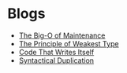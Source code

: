 # Blogs

- [The Big-O of Maintenance](the-big-o-of-maintenance.html)
- [The Principle of Weakest Type](the-principle-of-weakest-type.html)
- [Code That Writes Itself](code-that-writes-itself.html)
- [Syntactical Duplication](syntactical-duplication.md)

